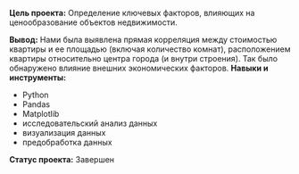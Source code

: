 **Цель проекта:** Определение ключевых факторов, влияющих на ценообразование объектов недвижимости.

**Вывод:** Нами была выявлена прямая корреляция между стоимостью квартиры и ее площадью (включая количество комнат), расположением квартиры относительно центра города (и внутри строения). Так было обнаружено влияние внешних экономических факторов.
**Навыки и инструменты:**

- Python
- Pandas
- Matplotlib
- исследовательский анализ данных
- визуализация данных
- предобработка данных

**Статус проекта:** Завершен

